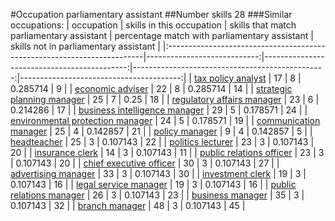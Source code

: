 #Occupation parliamentary assistant
##Number skills 28
###Similar occupations:
| occupation                                                              |   skills in this occupation |   skills that match parliamentary assistant |   percentage match with parliamentary assistant |   skills not in parliamentary assistant |
|:------------------------------------------------------------------------|----------------------------:|--------------------------------------------:|------------------------------------------------:|----------------------------------------:|
| [tax policy analyst](tax_policy_analyst.md)                             |                          17 |                                           8 |                                        0.285714 |                                       9 |
| [economic adviser](economic_adviser.md)                                 |                          22 |                                           8 |                                        0.285714 |                                      14 |
| [strategic planning manager](strategic_planning_manager.md)             |                          25 |                                           7 |                                        0.25     |                                      18 |
| [regulatory affairs manager](regulatory_affairs_manager.md)             |                          23 |                                           6 |                                        0.214286 |                                      17 |
| [business intelligence manager](business_intelligence_manager.md)       |                          29 |                                           5 |                                        0.178571 |                                      24 |
| [environmental protection manager](environmental_protection_manager.md) |                          24 |                                           5 |                                        0.178571 |                                      19 |
| [communication manager](communication_manager.md)                       |                          25 |                                           4 |                                        0.142857 |                                      21 |
| [policy manager](policy_manager.md)                                     |                           9 |                                           4 |                                        0.142857 |                                       5 |
| [headteacher](headteacher.md)                                           |                          25 |                                           3 |                                        0.107143 |                                      22 |
| [politics lecturer](politics_lecturer.md)                               |                          23 |                                           3 |                                        0.107143 |                                      20 |
| [insurance clerk](insurance_clerk.md)                                   |                          14 |                                           3 |                                        0.107143 |                                      11 |
| [public relations officer](public_relations_officer.md)                 |                          23 |                                           3 |                                        0.107143 |                                      20 |
| [chief executive officer](chief_executive_officer.md)                   |                          30 |                                           3 |                                        0.107143 |                                      27 |
| [advertising manager](advertising_manager.md)                           |                          33 |                                           3 |                                        0.107143 |                                      30 |
| [investment clerk](investment_clerk.md)                                 |                          19 |                                           3 |                                        0.107143 |                                      16 |
| [legal service manager](legal_service_manager.md)                       |                          19 |                                           3 |                                        0.107143 |                                      16 |
| [public relations manager](public_relations_manager.md)                 |                          26 |                                           3 |                                        0.107143 |                                      23 |
| [business manager](business_manager.md)                                 |                          35 |                                           3 |                                        0.107143 |                                      32 |
| [branch manager](branch_manager.md)                                     |                          48 |                                           3 |                                        0.107143 |                                      45 |
